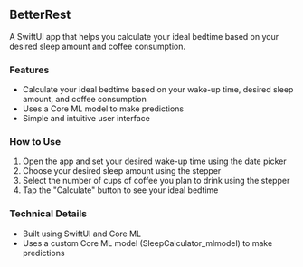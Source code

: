 ## BetterRest

A SwiftUI app that helps you calculate your ideal bedtime based on your desired sleep amount and coffee consumption.

### Features

- Calculate your ideal bedtime based on your wake-up time, desired sleep amount, and coffee consumption
- Uses a Core ML model to make predictions
- Simple and intuitive user interface

### How to Use

1. Open the app and set your desired wake-up time using the date picker
2. Choose your desired sleep amount using the stepper
3. Select the number of cups of coffee you plan to drink using the stepper
4. Tap the "Calculate" button to see your ideal bedtime

### Technical Details

- Built using SwiftUI and Core ML
- Uses a custom Core ML model (SleepCalculator_mlmodel) to make predictions
